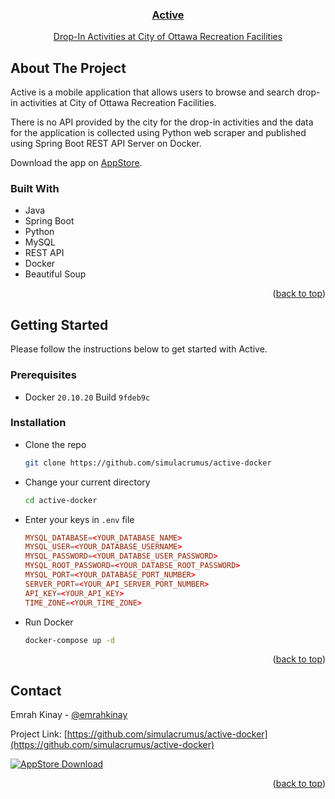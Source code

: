 <!-- Author: Emrah Kinay -->
<a name="readme-top"></a>
<div align="center">
  <a href="https://readshelf-web.herokuapp.com/">
        <h3 align="center">Active</h3>
        <p align="center">Drop-In Activities at City of Ottawa Recreation Facilities</p>
  </a>
</div>

## About The Project
Active is a mobile application that allows users to browse and search drop-in activities at City of Ottawa Recreation Facilities.

There is no API provided by the city for the drop-in activities and the data for the application is collected using Python web scraper and published using Spring Boot REST API Server on Docker.


Download the app on [AppStore](https://readshelf-web.herokuapp.com).

### Built With

* Java
* Spring Boot
* Python
* MySQL
* REST API
* Docker
* Beautiful Soup

<p align="right">(<a href="#readme-top">back to top</a>)</p>

## Getting Started

Please follow the instructions below to get started with Active.

### Prerequisites
* Docker `20.10.20` Build `9fdeb9c`

### Installation
* Clone the repo
    ```sh
    git clone https://github.com/simulacrumus/active-docker
    ```
* Change your current directory
    ```sh
    cd active-docker
    ```
* Enter your keys in `.env` file
    ```conf
    MYSQL_DATABASE=<YOUR_DATABASE_NAME>
    MYSQL_USER=<YOUR_DATABASE_USERNAME>
    MYSQL_PASSWORD=<YOUR_DATABSE_USER_PASSWORD>
    MYSQL_ROOT_PASSWORD=<YOUR_DATABSE_ROOT_PASSWORD>
    MYSQL_PORT=<YOUR_DATABASE_PORT_NUMBER>
    SERVER_PORT=<YOUR_API_SERVER_PORT_NUMBER>
    API_KEY=<YOUR_API_KEY>
    TIME_ZONE=<YOUR_TIME_ZONE>
    ```
* Run Docker
    ```sh
   docker-compose up -d
   ```

<p align="right">(<a href="#readme-top">back to top</a>)</p>

## Contact

Emrah Kinay - [@emrahkinay](https://www.linkedin.com/in/emrahkinay/)

Project Link: [https://github.com/simulacrumus/active-docker](https://github.com/simulacrumus/active-docker)

<div align="left">
  <a href="https://readshelf-web.herokuapp.com/">
    <img src="https://raw.githubusercontent.com/simulacrumus/active-docker/004fd47aa274828367735fbbd85d5c9d4e9c0905/Download_on_the_App_Store_Badge_EE_RGB_blk_100217.svg" alt="AppStore Download">
  </a>
</div>

<p align="right">(<a href="#readme-top">back to top</a>)</p>